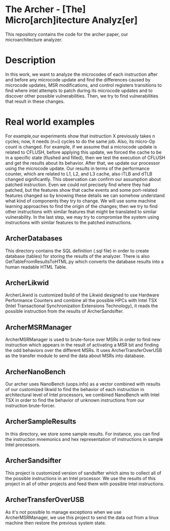 # The Archer - [The] Micro[arch]itecture Analyz[er]
This repository contains the code for the archer paper, our microarchitecture analyzer.

# Description 
In  this  work,  we  want  to  analyze  the  microcodes  of each instruction after and before any microcode update and
find  the  differences  caused  by  microcode  updates,  MSR modifications, and control registers transitions to find where
intel  attempts  to  patch  during  its  microcode  updates  and to  discover  other  possible  vulnerabilities.  Then,  we  try  to find vulnerabilities that result in these changes.

# Real world examples 
For example,our experiments show that instruction X previously takes n cycles;  now,  it  needs (n+i) cycles  to  do  the  same  job.
Also,  its  micro-Op  count  is  changed.  For  example,  if  we assume  that  a  microcode  update  is  related  to  CFLUSH,
before applying this update, we forced the cache to be in a specific state (flushed and filled), then we test the execution
of CFLUSH and get the results about its behavior. After that, we  update  our  processor  using  the  microcode  update.  Our
results in terms of the performance counter, which are related to  L1,  L2,  and  L3  cache,  also  iTLB  and  dTLB  changed
significantly.  This  observation  can  confirm  our  assumption about patched instruction. Even we could not precisely find
where  they  had  patched,  but  the  features  show  that  cache events and some port-related features changed so by knowing
these  details  we  can  somehow  understand  what  kind  of components they try to change. We will use some machine
learning  approaches  to  find  the  origin  of  the  changes;  then we  try  to  find  other  instructions  with  similar  features  that might be translated to similar vulnerability. In the last step, we may try to compromise the system using instructions with similar features to the patched instructions.

## ArcherDatabases
This directory contains the SQL definition (.sql file) in order to create database (tables) for storing the results of the analyzer. There is also GetTableFromResultsToHTML.py which converts the database results into a human readable HTML Table.

## ArcherLikwid
ArcherLikwid is customized build of the Likwid designed to use Hardware Performance Counters and combine all the possible HPCs with Intel TSX (Intel Transactional Synchronization Extensions Technology), it reads the possible instruction from the results of ArcherSandsifter.

## ArcherMSRManager
ArcherMSRManager is used to brute-force over MSRs in order to find new instruction which appears in the result of activating a MSR bit and finding the odd behaviors over the different MSRs. It uses ArcherTransferOverUSB as the transfer module to send the data about MSRs into database.

## ArcherNanoBench
Our archer uses NanoBench (uops.info) as a vector combined with results of our customized likwid to find the behavior of each instruction in architectural level of Intel processors, we combined NanoBench with Intel TSX in order to find the behavior of unknown instructions from our instruction brute-forcer.

## ArcherSampleResults
In this directory, we store some sample results. For instance, you can find the instruction mnemonics and hex representation of instructions in sample Intel processors.

## ArcherSandsifter
This project is customized version of sandsifter which aims to collect all of the possible instructions in an Intel processor. We use the results of this project in all of other projects and feed them with possible Intel instructions.

## ArcherTransferOverUSB
As it's not possible to manage exceptions when we use ArcherMSRManager, we use this project to send the data out from a linux machine then restore the previous system state.
